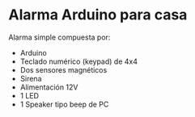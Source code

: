 # Alarma Arduino para casa

Alarma simple compuesta por:
- Arduino
- Teclado numérico (keypad) de 4x4
- Dos sensores magnéticos
- Sirena
- Alimentación 12V
- 1 LED
- 1 Speaker tipo beep de PC
